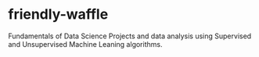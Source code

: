 # friendly-waffle
Fundamentals of Data Science Projects and data analysis using Supervised and Unsupervised Machine Leaning algorithms.
